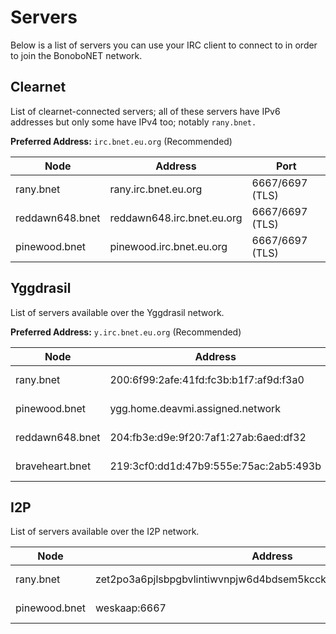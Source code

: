 Servers
=======

Below is a list of servers you can use your IRC client to connect to in order to join the BonoboNET network.

## Clearnet

List of clearnet-connected servers; all of these servers have IPv6 addresses but only some have IPv4 too; notably `rany.bnet.`

**Preferred Address:** `irc.bnet.eu.org` (Recommended)

| Node            | Address                    | Port            |
|-----------------|----------------------------|-----------------|
| rany.bnet       | rany.irc.bnet.eu.org       | 6667/6697 (TLS) |
| reddawn648.bnet | reddawn648.irc.bnet.eu.org | 6667/6697 (TLS) |
| pinewood.bnet   | pinewood.irc.bnet.eu.org  | 6667/6697 (TLS) |

<!-- | ty3r0x.bnet     | ty3r0x.irc.bnet.eu.org     | 6667/6697 (TLS) | -->
<!-- | reddawn648.bnet | 41.157.98.109 | 9006 | -->

<!-- ## CRXN -->

<!-- List of servers available over the CRXN network. -->

<!-- | Node            | Address                         | Port            | -->
<!-- |-----------------|---------------------------------|-----------------| -->
<!-- | reddawn648.bnet | fd96:21ef:a9ba::1               | 6667/6697 (TLS) | -->
<!-- | ty3r0x.bnet     | fda7:3ae7:e04d::1               | 6667/6697 (TLS) |-->
<!-- | worcester.bnet  | worcester.community.deavmi.crxn | 6667/6697 (TLS) | -->

## Yggdrasil

List of servers available over the Yggdrasil network.

**Preferred Address:** `y.irc.bnet.eu.org` (Recommended)

| Node            | Address                                | Port            |
|-----------------|----------------------------------------|-----------------|
| rany.bnet       | 200:6f99:2afe:41fd:fc3b:b1f7:af9d:f3a0 | 6667/6697 (TLS) |
| pinewood.bnet   | ygg.home.deavmi.assigned.network	   | 6667/6697 (TLS) |
| reddawn648.bnet | 204:fb3e:d9e:9f20:7af1:27ab:6aed:df32  | 6667/6697 (TLS) |
| braveheart.bnet | 219:3cf0:dd1d:47b9:555e:75ac:2ab5:493b | 6667/6697 (TLS) |

<!-- | ty3r0x.bnet     | 201:f742:6335:a85d:8378:9b21:1105:d0bf | 6667/6697 (TLS) | -->

## I2P

List of servers available over the I2P network.

| Node            | Address                                                      	  | Type       |
|-----------------|-------------------------------------------------------------------|------------|
| rany.bnet 	  | zet2po3a6pjlsbpgbvlintiwvnpjw6d4bdsem5kcckbqiroebq3q.b32.i2p:6667 | No SSL/TLS |
| pinewood.bnet   | weskaap:6667                                                      | No SSL/TLS |

<!-- ## DN42 -->

<!-- List of servers available over the DN42 network. -->

<!-- | Node        | Address           | Port            | -->
<!-- |-------------|-------------------|-----------------| -->
<!-- | ty3r0x.bnet | fda7:3ae7:e04d::1 | 6667/6697 (TLS) | -->
